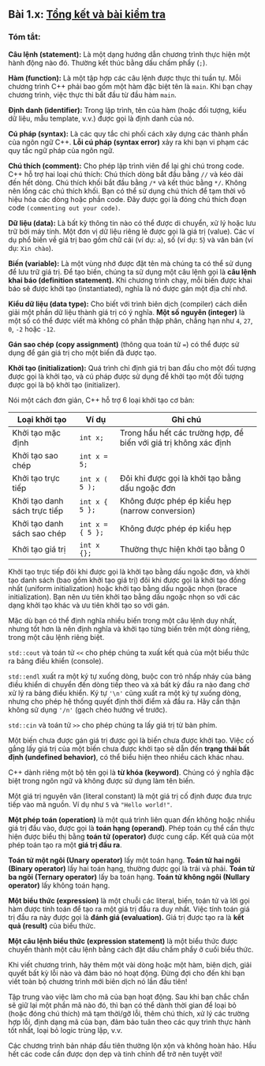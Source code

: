 ## **Bài 1.x: <u>Tổng kết và bài kiểm tra</u>**

### **Tóm tắt:**


**Câu lệnh (statement):** Là một dạng hướng dẫn chương trình thực hiện một hành động nào đó. Thường kết thúc bằng dấu chấm phẩy (`;`).

**Hàm (function):** Là một tập hợp các câu lệnh được thực thi tuần tự. Mỗi chương trình C++ phải bao gồm một hàm đặc biệt tên là `main`. Khi bạn chạy chương trình, việc thực thi bắt đầu từ đầu hàm `main`.

**Định danh (identifier):** Trong lập trình, tên của hàm (hoặc đối tượng, kiểu dữ liệu, mẫu template, v.v.) được gọi là định danh của nó.

**Cú pháp (syntax):** Là các quy tắc chi phối cách xây dựng các thành phần của ngôn ngữ C++. **Lỗi cú pháp (syntax error)** xảy ra khi bạn vi phạm các quy tắc ngữ pháp của ngôn ngữ.

**Chú thích (comment):** Cho phép lập trình viên để lại ghi chú trong code. C++ hỗ trợ hai loại chú thích:
Chú thích dòng bắt đầu bằng `//` và kéo dài đến hết dòng.
Chú thích khối bắt đầu bằng `/*` và kết thúc bằng `*/`. Không nên lồng các chú thích khối.
Bạn có thể sử dụng chú thích để tạm thời vô hiệu hóa các dòng hoặc phần code. Đây được gọi là đóng chú thích đoạn code `(commenting out your code)`.

**Dữ liệu (data):** Là bất kỳ thông tin nào có thể được di chuyển, xử lý hoặc lưu trữ bởi máy tính. Một đơn vị dữ liệu riêng lẻ được gọi là giá trị (value). Các ví dụ phổ biến về giá trị bao gồm chữ cái (ví dụ: `a`), số (ví dụ: `5`) và văn bản (ví dụ: `Xin chào`).

**Biến (variable):** Là một vùng nhớ được đặt tên mà chúng ta có thể sử dụng để lưu trữ giá trị. Để tạo biến, chúng ta sử dụng một câu lệnh gọi là **câu lệnh khai báo (definition statement).** Khi chương trình chạy, mỗi biến được khai báo sẽ được khởi tạo (instantiated), nghĩa là nó được gán một địa chỉ nhớ.

**Kiểu dữ liệu (data type):** Cho biết với trình biên dịch (compiler) cách diễn giải một phần dữ liệu thành giá trị có ý nghĩa. **Một số nguyên (integer)** là một số có thể được viết mà không có phần thập phân, chẳng hạn như `4`, `27`, `0`, `-2` hoặc `-12`.

**Gán sao chép (copy assignment)** (thông qua toán tử `=`) có thể được sử dụng để gán giá trị cho một biến đã được tạo.

**Khởi tạo (initialization):** Quá trình chỉ định giá trị ban đầu cho một đối tượng được gọi là khởi tạo, và cú pháp được sử dụng để khởi tạo một đối tượng được gọi là bộ khởi tạo (initializer).

Nói một cách đơn giản, C++ hỗ trợ 6 loại khởi tạo cơ bản:

| **Loại khởi tạo**            | **Ví dụ**        | **Ghi chú**                                                      |
|------------------------------|------------------|------------------------------------------------------------------|
| Khởi tạo mặc định            | `int x;`         | Trong hầu hết các trường hợp, để biến với giá trị không xác định |
| Khởi tạo sao chép            | `int x = 5;`     |                                                                  |
| Khởi tạo trực tiếp           | `int x ( 5 );`   | Đôi khi được gọi là khởi tạo bằng dấu ngoặc đơn                  |
| Khởi tạo danh sách trực tiếp | `int x { 5 };`   | Không được phép ép kiểu hẹp (narrow conversion)                  |
| Khởi tạo danh sách sao chép  | `int x = { 5 };` | Không được phép ép kiểu hẹp                                      |
| Khởi tạo giá trị             | `int x {};`      | Thường thực hiện khởi tạo bằng 0                                 |

Khởi tạo trực tiếp đôi khi được gọi là khởi tạo bằng dấu ngoặc đơn, và khởi tạo danh sách (bao gồm khởi tạo giá trị) đôi khi được gọi là khởi tạo đồng nhất (uniform initialization) hoặc khởi tạo bằng dấu ngoặc nhọn (brace initialization).
Bạn nên ưu tiên khởi tạo bằng dấu ngoặc nhọn so với các dạng khởi tạo khác và ưu tiên khởi tạo so với gán.

Mặc dù bạn có thể định nghĩa nhiều biến trong một câu lệnh duy nhất, nhưng tốt hơn là nên định nghĩa và khởi tạo từng biến trên một dòng riêng, trong một câu lệnh riêng biệt.

`std::cout` và toán tử `<<` cho phép chúng ta xuất kết quả của một biểu thức ra bảng điều khiển (console).

`std::endl` xuất ra một ký tự xuống dòng, buộc con trỏ nhấp nháy của bảng điều khiển di chuyển đến dòng tiếp theo và xả bất kỳ đầu ra nào đang chờ xử lý ra bảng điều khiển. Ký tự `'\n'` cũng xuất ra một ký tự xuống dòng, nhưng cho phép hệ thống quyết định thời điểm xả đầu ra. Hãy cẩn thận không sử dụng `'/n'` (gạch chéo hướng về trước).

`std::cin` và toán tử `>>` cho phép chúng ta lấy giá trị từ bàn phím.

Một biến chưa được gán giá trị được gọi là biến chưa được khởi tạo. Việc cố gắng lấy giá trị của một biến chưa được khởi tạo sẽ dẫn đến **trạng thái bất định (undefined behavior)**, có thể biểu hiện theo nhiều cách khác nhau.

C++ dành riêng một bộ tên gọi là **từ khóa (keyword)**. Chúng có ý nghĩa đặc biệt trong ngôn ngữ và không được sử dụng làm tên biến.

Một giá trị nguyên văn (literal constant) là một giá trị cố định được đưa trực tiếp vào mã nguồn. Ví dụ như `5` và `"Hello world!"`.

**Một phép toán (operation)** là một quá trình liên quan đến không hoặc nhiều giá trị đầu vào, được gọi là **toán hạng (operand)**. Phép toán cụ thể cần thực hiện được biểu thị bằng **toán tử (operator)** được cung cấp. Kết quả của một phép toán tạo ra một **giá trị đầu ra**.

**Toán tử một ngôi (Unary operator)** lấy một toán hạng.
**Toán tử hai ngôi (Binary operator)** lấy hai toán hạng, thường được gọi là trái và phải.
**Toán tử ba ngôi (Ternary operator)** lấy ba toán hạng.
**Toán tử không ngôi (Nullary operator)** lấy không toán hạng.

**Một biểu thức (expression)** là một chuỗi các literal, biến, toán tử và lời gọi hàm được tính toán để tạo ra một giá trị đầu ra duy nhất. Việc tính toán giá trị đầu ra này được gọi là **đánh giá (evaluation).** Giá trị được tạo ra là **kết quả (result)** của biểu thức.

**Một câu lệnh biểu thức (expression statement)** là một biểu thức được chuyển thành một câu lệnh bằng cách đặt dấu chấm phẩy ở cuối biểu thức.

Khi viết chương trình, hãy thêm một vài dòng hoặc một hàm, biên dịch, giải quyết bất kỳ lỗi nào và đảm bảo nó hoạt động. Đừng đợi cho đến khi bạn viết toàn bộ chương trình mới biên dịch nó lần đầu tiên!

Tập trung vào việc làm cho mã của bạn hoạt động. Sau khi bạn chắc chắn sẽ giữ lại một phần mã nào đó, thì bạn có thể dành thời gian để loại bỏ (hoặc đóng chú thích) mã tạm thời/gỡ lỗi, thêm chú thích, xử lý các trường hợp lỗi, định dạng mã của bạn, đảm bảo tuân theo các quy trình thực hành tốt nhất, loại bỏ logic trùng lặp, v.v.

Các chương trình bản nháp đầu tiên thường lộn xộn và không hoàn hảo. Hầu hết các code cần được dọn dẹp và tinh chỉnh để trở nên tuyệt vời!
